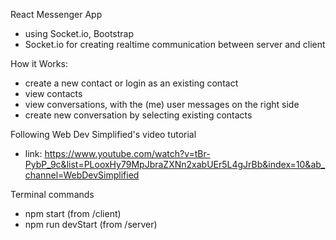 React Messenger App
- using Socket.io, Bootstrap
- Socket.io for creating realtime communication between server and client

How it Works:
- create a new contact or login as an existing contact
- view contacts
- view conversations, with the (me) user messages on the right side
- create new conversation by selecting existing contacts

Following Web Dev Simplified's video tutorial
- link: https://www.youtube.com/watch?v=tBr-PybP_9c&list=PLooxHy79MpJbraZXNn2xabUEr5L4gJrBb&index=10&ab_channel=WebDevSimplified

Terminal commands
- npm start (from /client)
- npm run devStart (from /server)
